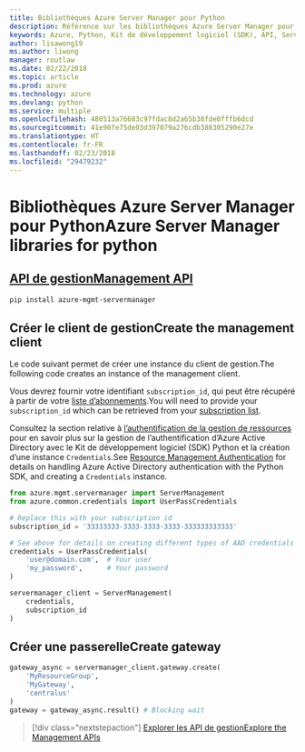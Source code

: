 ```yaml
---
title: Bibliothèques Azure Server Manager pour Python
description: Référence sur les bibliothèques Azure Server Manager pour Python
keywords: Azure, Python, Kit de développement logiciel (SDK), API, Server Manager
author: lisawong19
ms.author: liwong
manager: routlaw
ms.date: 02/22/2018
ms.topic: article
ms.prod: azure
ms.technology: azure
ms.devlang: python
ms.service: multiple
ms.openlocfilehash: 480513a76683c97fdac8d2a65b38fde0fffb6dcd
ms.sourcegitcommit: 41e90fe75de03d397079a276cdb388305290e27e
ms.translationtype: HT
ms.contentlocale: fr-FR
ms.lasthandoff: 02/23/2018
ms.locfileid: "29479232"
---
```

# <a name="azure-server-manager-libraries-for-python"></a><span data-ttu-id="aff6f-104">Bibliothèques Azure Server Manager pour Python</span><span class="sxs-lookup"><span data-stu-id="aff6f-104">Azure Server Manager libraries for python</span></span>

## <a name="management-apipythonapioverviewazureservermanagermanagement"></a>[<span data-ttu-id="aff6f-105">API de gestion</span><span class="sxs-lookup"><span data-stu-id="aff6f-105">Management API</span></span>](/python/api/overview/azure/servermanager/management)

```bash
pip install azure-mgmt-servermanager
```

## <a name="create-the-management-client"></a><span data-ttu-id="aff6f-106">Créer le client de gestion</span><span class="sxs-lookup"><span data-stu-id="aff6f-106">Create the management client</span></span>

<span data-ttu-id="aff6f-107">Le code suivant permet de créer une instance du client de gestion.</span><span class="sxs-lookup"><span data-stu-id="aff6f-107">The following code creates an instance of the management client.</span></span>

<span data-ttu-id="aff6f-108">Vous devrez fournir votre identifiant ``subscription_id``, qui peut être récupéré à partir de votre [liste d’abonnements](https://manage.windowsazure.com/#Workspaces/AdminTasks/SubscriptionMapping).</span><span class="sxs-lookup"><span data-stu-id="aff6f-108">You will need to provide your ``subscription_id`` which can be retrieved from your [subscription list](https://manage.windowsazure.com/#Workspaces/AdminTasks/SubscriptionMapping).</span></span>

<span data-ttu-id="aff6f-109">Consultez la section relative à [l’authentification de la gestion de ressources](/python/azure/python-sdk-azure-authenticate) pour en savoir plus sur la gestion de l’authentification d’Azure Active Directory avec le Kit de développement logiciel (SDK) Python et la création d’une instance ``Credentials``.</span><span class="sxs-lookup"><span data-stu-id="aff6f-109">See [Resource Management Authentication](/python/azure/python-sdk-azure-authenticate) for details on handling Azure Active Directory authentication with the Python SDK, and creating a ``Credentials`` instance.</span></span>

```python
from azure.mgmt.servermanager import ServerManagement
from azure.common.credentials import UserPassCredentials

# Replace this with your subscription id
subscription_id = '33333333-3333-3333-3333-333333333333'

# See above for details on creating different types of AAD credentials
credentials = UserPassCredentials(
    'user@domain.com',  # Your user
    'my_password',      # Your password
)

servermanager_client = ServerManagement(
    credentials,
    subscription_id
)
``` 

## <a name="create-gateway"></a><span data-ttu-id="aff6f-110">Créer une passerelle</span><span class="sxs-lookup"><span data-stu-id="aff6f-110">Create gateway</span></span>
```python
gateway_async = servermanager_client.gateway.create(
    'MyResourceGroup',
    'MyGateway',
    'centralus'
)
gateway = gateway_async.result() # Blocking wait
```

> [!div class="nextstepaction"]
> [<span data-ttu-id="aff6f-111">Explorer les API de gestion</span><span class="sxs-lookup"><span data-stu-id="aff6f-111">Explore the Management APIs</span></span>](/python/api/overview/azure/servermanager/management)